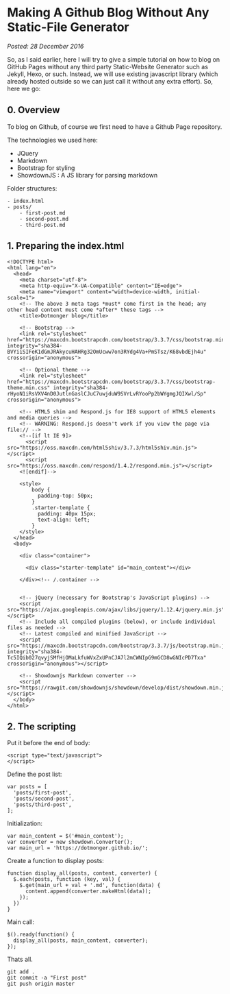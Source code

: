 Making A Github Blog Without Any Static-File Generator
======================================================
_Posted: 28 December 2016_

So, as I said earlier, here I will try to give a simple tutorial on how to blog on GitHub Pages without any third party Static-Website Generator such as Jekyll, Hexo, or such. Instead, we will use existing javascript library (which already hosted outside so we can just call it without any extra effort). So, here we go:

## 0. Overview
To blog on Github, of course we first need to have a Github Page repository.

The technologies we used here:
- JQuery
- Markdown
- Bootstrap for styling
- ShowdownJS : A JS library for parsing markdown

Folder structures:
```
- index.html
- posts/
	- first-post.md
	- second-post.md
	- third-post.md
```

## 1. Preparing the index.html

```
<!DOCTYPE html>
<html lang="en">
  <head>
    <meta charset="utf-8">
    <meta http-equiv="X-UA-Compatible" content="IE=edge">
    <meta name="viewport" content="width=device-width, initial-scale=1">
    <!-- The above 3 meta tags *must* come first in the head; any other head content must come *after* these tags -->
    <title>Dotmonger blog</title>

    <!-- Bootstrap -->
    <link rel="stylesheet" href="https://maxcdn.bootstrapcdn.com/bootstrap/3.3.7/css/bootstrap.min.css" integrity="sha384-BVYiiSIFeK1dGmJRAkycuHAHRg32OmUcww7on3RYdg4Va+PmSTsz/K68vbdEjh4u" crossorigin="anonymous">

    <!-- Optional theme -->
    <link rel="stylesheet" href="https://maxcdn.bootstrapcdn.com/bootstrap/3.3.7/css/bootstrap-theme.min.css" integrity="sha384-rHyoN1iRsVXV4nD0JutlnGaslCJuC7uwjduW9SVrLvRYooPp2bWYgmgJQIXwl/Sp" crossorigin="anonymous">

    <!-- HTML5 shim and Respond.js for IE8 support of HTML5 elements and media queries -->
    <!-- WARNING: Respond.js doesn't work if you view the page via file:// -->
    <!--[if lt IE 9]>
      <script src="https://oss.maxcdn.com/html5shiv/3.7.3/html5shiv.min.js"></script>
      <script src="https://oss.maxcdn.com/respond/1.4.2/respond.min.js"></script>
    <![endif]-->

    <style>
		body {
		  padding-top: 50px;
		}
		.starter-template {
		  padding: 40px 15px;
		  text-align: left;
		}
    </style>
  </head>
  <body>

    <div class="container">

      <div class="starter-template" id="main_content"></div>

    </div><!-- /.container -->
    

    <!-- jQuery (necessary for Bootstrap's JavaScript plugins) -->
    <script src="https://ajax.googleapis.com/ajax/libs/jquery/1.12.4/jquery.min.js"></script>
    <!-- Include all compiled plugins (below), or include individual files as needed -->
    <!-- Latest compiled and minified JavaScript -->
    <script src="https://maxcdn.bootstrapcdn.com/bootstrap/3.3.7/js/bootstrap.min.js" integrity="sha384-Tc5IQib027qvyjSMfHjOMaLkfuWVxZxUPnCJA7l2mCWNIpG9mGCD8wGNIcPD7Txa" crossorigin="anonymous"></script>

    <!-- Showdownjs Markdown converter -->
    <script src="https://rawgit.com/showdownjs/showdown/develop/dist/showdown.min.js"></script>
  </body>
</html>
```

## 2. The scripting

Put it before the end of body:
```
<script type="text/javascript">
</script>
```

Define the post list:
```
var posts = [
  'posts/first-post',
  'posts/second-post',
  'posts/third-post',
];
```

Initialization:
```
var main_content = $('#main_content');
var converter = new showdown.Converter();
var main_url = 'https://dotmonger.github.io/';  
```

Create a function to display posts:
```
function display_all(posts, content, converter) {
  $.each(posts, function (key, val) {
    $.get(main_url + val + '.md', function(data) {
      content.append(converter.makeHtml(data));
    });
  })
}
```

Main call:
```
$().ready(function() {
  display_all(posts, main_content, converter);
});
```

Thats all.
```
git add .
git commit -a "First post"
git push origin master
```
